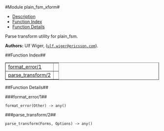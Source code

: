 

#Module plain_fsm_xform#
* [Description](#description)
* [Function Index](#index)
* [Function Details](#functions)


Parse transform utility for plain_fsm.

__Authors:__ Ulf Wiger, ([`ulf.wiger@ericsson.com`](mailto:ulf.wiger@ericsson.com)).<a name="index"></a>

##Function Index##


<table width="100%" border="1" cellspacing="0" cellpadding="2" summary="function index"><tr><td valign="top"><a href="#format_error-1">format_error/1</a></td><td></td></tr><tr><td valign="top"><a href="#parse_transform-2">parse_transform/2</a></td><td></td></tr></table>


<a name="functions"></a>

##Function Details##

<a name="format_error-1"></a>

###format_error/1##


`format_error(Other) -> any()`

<a name="parse_transform-2"></a>

###parse_transform/2##


`parse_transform(Forms, Options) -> any()`

